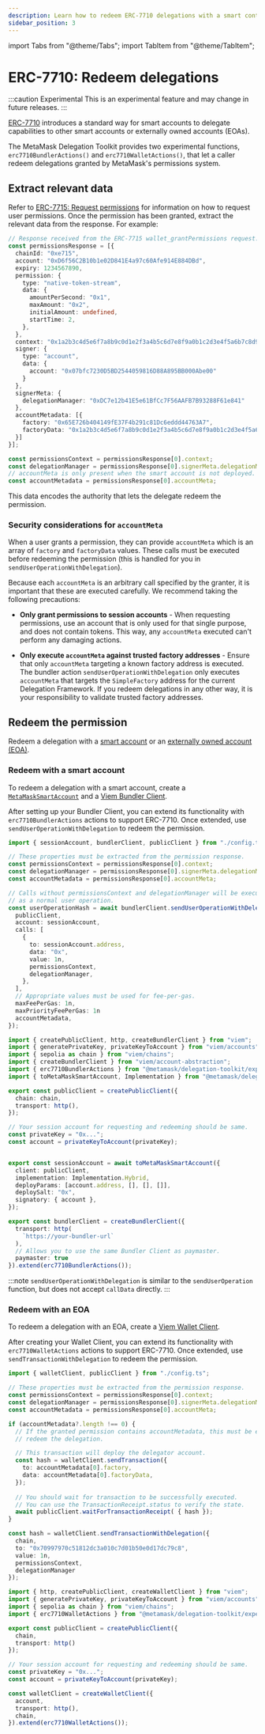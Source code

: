 ```yaml
---
description: Learn how to redeem ERC-7710 delegations with a smart contract account or an externally owned account (EOA).
sidebar_position: 3
---
```


import Tabs from "@theme/Tabs";
import TabItem from "@theme/TabItem";

# ERC-7710: Redeem delegations

:::caution Experimental
This is an experimental feature and may change in future releases.
:::

[ERC-7710](https://eip.tools/eip/7710) introduces a standard way for smart accounts to delegate capabilities to other
smart accounts or externally owned accounts (EOAs).

The MetaMask Delegation Toolkit provides two experimental functions, `erc7710BundlerActions()` and `erc7710WalletActions()`, that let
a caller redeem delegations granted by MetaMask's permissions system.

## Extract relevant data

Refer to [ERC-7715: Request permissions](erc-7715-request-permissions.md) for information on how to request user permissions.
Once the permission has been granted, extract the relevant data from the response.
For example:

```typescript
// Response received from the ERC-7715 wallet_grantPermissions request.
const permissionsResponse = [{
  chainId: "0xe715",
  account: "0xD6f56C2B10b1e02D841E4a97c60Afe914E884DBd",
  expiry: 1234567890,
  permission: {
    type: "native-token-stream",
    data: {
      amountPerSecond: "0x1",
      maxAmount: "0x2",
      initialAmount: undefined,
      startTime: 2,
    },
  },
  context: "0x1a2b3c4d5e6f7a8b9c0d1e2f3a4b5c6d7e8f9a0b1c2d3e4f5a6b7c8d9e0f1a2b3c4d5e6f7a8b9c0d1e2f3a4b5c6d7e8f9a0b1c2d3e4f5a6b7c8d9e0f1a2b3c4d5e6f7a8b9c0d1e2f3a4b5c6d7e8f9a0b1c2d3e4f5a6b7c8d9e0f1a2b3c4d"
  signer: {
    type: "account",
    data: {
      account: "0x07bfc7230D5BD2544059816D88A895BB000Abe00"
    }
  },
  signerMeta: {
    delegationManager: "0xDC7e12b41E5e61BfCc7F56AAFB7B93288F61e841"
  },
  accountMetadata: [{
    factory: "0x65E726b404149fE37F4b291c81Dc6eddd44763A7",
    factoryData: "0x1a2b3c4d5e6f7a8b9c0d1e2f3a4b5c6d7e8f9a0b1c2d3e4f5a6b7c8d9e0f1a2b3c4d5e6f7a8b9c0d1e2f3a4b5c6d7e8f9a0b1c2d3e4f5a6b7c8d9e0f1a2b3c4d5e6f7a8b9c0d1e2f3a4b5c6d7e8f9a0b1c2d3e4f5a6b7c8d9e0f1a2b"
  }]
}];

const permissionsContext = permissionsResponse[0].context;
const delegationManager = permissionsResponse[0].signerMeta.delegationManager;
// accountMeta is only present when the smart account is not deployed.
const accountMetadata = permissionsResponse[0].accountMeta;
```

This data encodes the authority that lets the delegate redeem the permission.

### Security considerations for `accountMeta`

When a user grants a permission, they can provide `accountMeta` which is an array of `factory` and `factoryData` values.
These calls must be executed before redeeming the permission (this is handled for you in `sendUserOperationWithDelegation`).

Because each `accountMeta` is an arbitrary call specified by the granter, it is important that these are executed carefully.
We recommend taking the following precautions:

- **Only grant permissions to session accounts** - When requesting permissions, use an account that is only used for that single purpose, and does not contain tokens.
This way, any `accountMeta` executed can't perform any damaging actions.

- **Only execute `accountMeta` against trusted factory addresses** - Ensure that only `accountMeta` targeting a known factory address is executed.
The bundler action `sendUserOperationWithDelegation` only executes `accountMeta` that targets the `SimpleFactory` address for the current Delegation Framework.
If you redeem delegations in any other way, it is your responsibility to validate trusted factory addresses.

## Redeem the permission

Redeem a delegation with a [smart account](#redeem-with-a-smart-account) or an [externally owned account (EOA)](#redeem-with-an-eoa).

### Redeem with a smart account

To redeem a delegation with a smart account, create a [`MetaMaskSmartAccount`](../how-to/create-smart-account/index.md#create-a-metamasksmartaccount)
and a [Viem Bundler Client](https://viem.sh/account-abstraction/clients/bundler).

After setting up your Bundler Client, you can extend its functionality with `erc7710BundlerActions` actions to support ERC-7710. Once extended, use `sendUserOperationWithDelegation` to redeem the permission.

<Tabs>
<TabItem value="example.ts">

```typescript
import { sessionAccount, bundlerClient, publicClient } from "./config.ts";

// These properties must be extracted from the permission response.
const permissionsContext = permissionsResponse[0].context;
const delegationManager = permissionsResponse[0].signerMeta.delegationManager;
const accountMetadata = permissionsResponse[0].accountMeta;

// Calls without permissionsContext and delegationManager will be executed 
// as a normal user operation.
const userOperationHash = await bundlerClient.sendUserOperationWithDelegation({
  publicClient,
  account: sessionAccount,
  calls: [
    {
      to: sessionAccount.address,
      data: "0x",
      value: 1n,
      permissionsContext,
      delegationManager,
    },
  ],
  // Appropriate values must be used for fee-per-gas. 
  maxFeePerGas: 1n,
  maxPriorityFeePerGas: 1n
  accountMetadata,
});
```
</TabItem>

<TabItem value="config.ts">

```typescript
import { createPublicClient, http, createBundlerClient } from "viem";
import { generatePrivateKey, privateKeyToAccount } from "viem/accounts";
import { sepolia as chain } from "viem/chains";
import { createBundlerClient } from "viem/account-abstraction";
import { erc7710BundlerActions } from "@metamask/delegation-toolkit/experimental";
import { toMetaMaskSmartAccount, Implementation } from "@metamask/delegation-toolkit";

export const publicClient = createPublicClient({
  chain: chain,
  transport: http(),
});

// Your session account for requesting and redeeming should be same.
const privateKey = "0x...";
const account = privateKeyToAccount(privateKey);


export const sessionAccount = await toMetaMaskSmartAccount({
  client: publicClient,
  implementation: Implementation.Hybrid,
  deployParams: [account.address, [], [], []],
  deploySalt: "0x",
  signatory: { account },
});

export const bundlerClient = createBundlerClient({
  transport: http(
    `https://your-bundler-url`
  ),
  // Allows you to use the same Bundler Client as paymaster.
  paymaster: true
}).extend(erc7710BundlerActions());
```
</TabItem>
</Tabs>

:::note
`sendUserOperationWithDelegation` is similar to the `sendUserOperation` function, but does not accept `callData` directly.
:::

### Redeem with an EOA

To redeem a delegation with an EOA, create a [Viem Wallet Client](https://viem.sh/docs/clients/wallet).

After creating your Wallet Client, you can extend its functionality with `erc7710WalletActions` actions to support ERC-7710. Once extended, use `sendTransactionWithDelegation` to redeem the permission.

<Tabs>
<TabItem value="example.ts">

```typescript
import { walletClient, publicClient } from "./config.ts";

// These properties must be extracted from the permission response.
const permissionsContext = permissionsResponse[0].context;
const delegationManager = permissionsResponse[0].signerMeta.delegationManager;
const accountMetadata = permissionsResponse[0].accountMeta;

if (accountMetadata?.length !== 0) {
  // If the granted permission contains accountMetadata, this must be executed before attempting to 
  // redeem the delegation.

  // This transaction will deploy the delegator account.
  const hash = walletClient.sendTransaction({
    to: accountMetadata[0].factory,
    data: accountMetadata[0].factoryData,
  });
  
  // You should wait for transaction to be successfully executed.
  // You can use the TransactionReceipt.status to verify the state.
  await publicClient.waitForTransactionReceipt( { hash });
}

const hash = walletClient.sendTransactionWithDelegation({
  chain,
  to: "0x70997970c51812dc3a010c7d01b50e0d17dc79c8",
  value: 1n,
  permissionsContext,
  delegationManager
});
```
</TabItem>

<TabItem value="config.ts">

```typescript
import { http, createPublicClient, createWalletClient } from "viem";
import { generatePrivateKey, privateKeyToAccount } from "viem/accounts";
import { sepolia as chain } from "viem/chains";
import { erc7710WalletActions } from "@metamask/delegation-toolkit/experimental";

export const publicClient = createPublicClient({
  chain,
  transport: http()
});

// Your session account for requesting and redeeming should be same.
const privateKey = "0x...";
const account = privateKeyToAccount(privateKey);

const walletClient = createWalletClient({
  account,
  transport: http(),
  chain,
}).extend(erc7710WalletActions());
```
</TabItem>
</Tabs>
